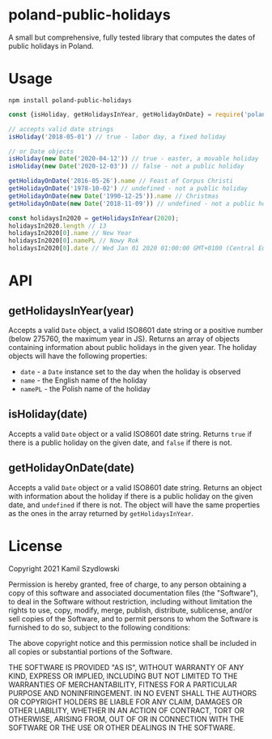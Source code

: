 # poland-public-holidays

A small but comprehensive, fully tested library that computes the dates of public holidays in Poland.

# Usage

```
npm install poland-public-holidays
```

```javascript
const {isHoliday, getHolidaysInYear, getHolidayOnDate} = require('poland-public-holidays')

// accepts valid date strings
isHoliday('2018-05-01') // true - labor day, a fixed holiday

// or Date objects
isHoliday(new Date('2020-04-12')) // true - easter, a movable holiday
isHoliday(new Date('2020-12-03')) // false - not a public holiday

getHolidayOnDate('2016-05-26').name // Feast of Corpus Christi
getHolidayOnDate('1978-10-02') // undefined - not a public holiday
getHolidayOnDate(new Date('1990-12-25')).name // Christmas
getHolidayOnDate(new Date('2018-11-09')) // undefined - not a public holiday

const holidaysIn2020 = getHolidaysInYear(2020);
holidaysIn2020.length // 13
holidaysIn2020[0].name // New Year
holidaysIn2020[0].namePL // Nowy Rok
holidaysIn2020[0].date // Wed Jan 01 2020 01:00:00 GMT+0100 (Central European Standard Time)
```

# API

## getHolidaysInYear(year)

Accepts a valid `Date` object, a valid ISO8601 date string or a positive number (below 275760, the maximum year in JS). Returns an array of objects containing information about public holidays in the given year. The holiday objects will have the following properties:
- `date` - a `Date` instance set to the day when the holiday is observed
- `name` - the English name of the holiday
- `namePL` - the Polish name of the holiday

## isHoliday(date)

Accepts a valid `Date` object or a valid ISO8601 date string. Returns `true` if there is a public holiday on the given date, and `false` if there is not.

## getHolidayOnDate(date)

Accepts a valid `Date` object or a valid ISO8601 date string. Returns an object with information about the holiday if there is a public holiday on the given date, and `undefined` if there is not. The object will have the same properties as the ones in the array returned by `getHolidaysInYear`.

# License

Copyright 2021 Kamil Szydlowski

Permission is hereby granted, free of charge, to any person obtaining a copy of this software and associated documentation files (the "Software"), to deal in the Software without restriction, including without limitation the rights to use, copy, modify, merge, publish, distribute, sublicense, and/or sell copies of the Software, and to permit persons to whom the Software is furnished to do so, subject to the following conditions:

The above copyright notice and this permission notice shall be included in all copies or substantial portions of the Software.

THE SOFTWARE IS PROVIDED "AS IS", WITHOUT WARRANTY OF ANY KIND, EXPRESS OR IMPLIED, INCLUDING BUT NOT LIMITED TO THE WARRANTIES OF MERCHANTABILITY, FITNESS FOR A PARTICULAR PURPOSE AND NONINFRINGEMENT. IN NO EVENT SHALL THE AUTHORS OR COPYRIGHT HOLDERS BE LIABLE FOR ANY CLAIM, DAMAGES OR OTHER LIABILITY, WHETHER IN AN ACTION OF CONTRACT, TORT OR OTHERWISE, ARISING FROM, OUT OF OR IN CONNECTION WITH THE SOFTWARE OR THE USE OR OTHER DEALINGS IN THE SOFTWARE.

